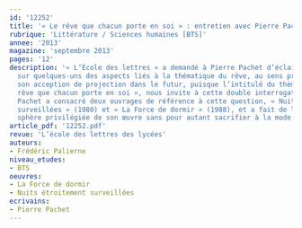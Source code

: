 ```yaml
---
id: '12252'
title: '« Le rêve que chacun porte en soi » : entretien avec Pierre Pachet'
rubrique: 'Littérature / Sciences humaines [BTS]'
annee: '2013'
magazine: 'septembre 2013'
pages: '12'
description: '« L’École des lettres » a demandé à Pierre Pachet d’éclairer ses lecteurs
  sur quelques-uns des aspects liés à la thématique du rêve, au sens propre ou dans
  son acception de projection dans le futur, puisque l’intitulé du thème de BTS, « Le
  rêve que chacun porte en soi », nous invite à cette double interrogation. Pierre
  Pachet a consacré deux ouvrages de référence à cette question, « Nuits étroitement
  surveillées » (1980) et « La Force de dormir » (1988), et a fait de l’intime la
  sphère privilégiée de son œuvre sans pour autant sacrifier à la mode de l’autofiction…'
article_pdf: '12252.pdf'
revue: 'L’école des lettres des lycées'
auteurs:
- Frédéric Palierne
niveau_etudes:
- BTS
oeuvres:
- La Force de dormir
- Nuits étroitement surveillées
ecrivains:
- Pierre Pachet
---
```

